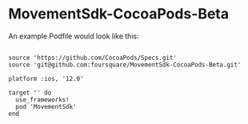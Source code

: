# MovementSdk-CocoaPods-Beta

<p>An example Podfile would look like this:</p>

<pre><code>
source 'https://github.com/CocoaPods/Specs.git'
source 'git@github.com:foursquare/MovementSdk-CocoaPods-Beta.git'

platform :ios, '12.0'

target '' do
  use_frameworks!
  pod 'MovementSdk'
end
</pre></code>
